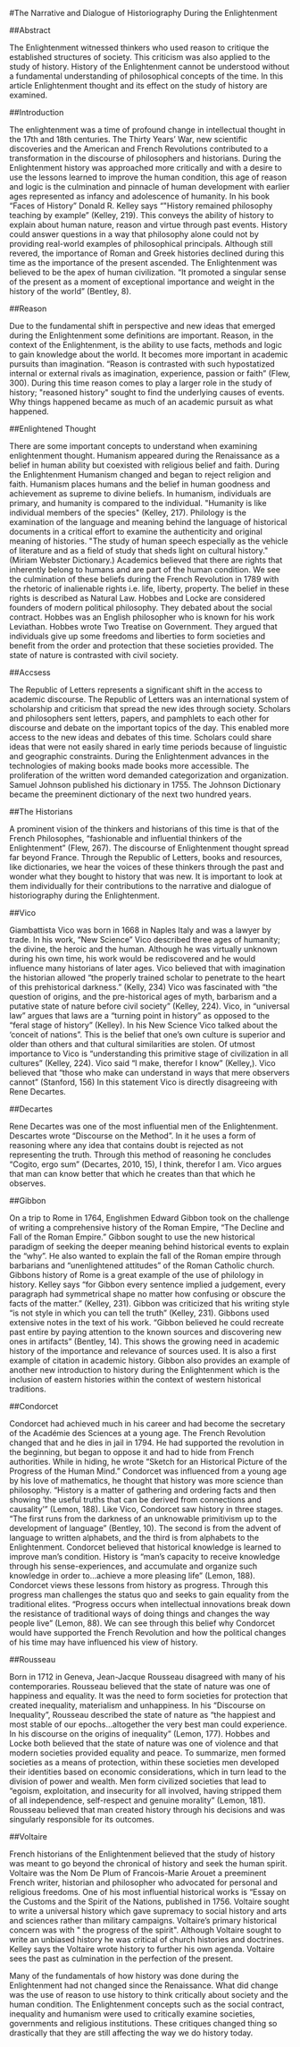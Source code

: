 #The Narrative and Dialogue of Historiography During the Enlightenment

##Abstract

The Enlightenment witnessed thinkers who used reason to critique the established structures of society. This criticism was also applied to the study of history. History of the Enlightenment cannot be understood without a fundamental understanding of philosophical concepts of the time. In this article Enlightenment thought and its effect on the study of history are examined. 

##Introduction

The enlightenment was a time of profound change in intellectual thought in the 17th and 18th centuries. The Thirty Years’ War, new scientific discoveries and the American and French Revolutions contributed to a transformation in the discourse of philosophers and historians.  During the Enlightenment history was approached more critically and with a desire to use the lessons learned to improve the human condition, this age of reason and logic is the culmination and pinnacle of human development with earlier ages represented as infancy and adolescence of humanity. In his book “Faces of History” Donald R. Kelley says “"History remained philosophy teaching by example” (Kelley, 219). This conveys the ability of history to explain about human nature, reason and virtue through past events. History could answer questions in a way that philosophy alone could not by providing real-world examples of philosophical principals. Although still revered, the importance of Roman and Greek histories declined during this time as the importance of the present ascended. The Enlightenment was believed to be the apex of human civilization. “It promoted a singular sense of the present as a moment of exceptional importance and weight in the history of the world” (Bentley, 8).

##Reason

Due to the fundamental shift in perspective and new ideas that emerged during the Enlightenment some definitions are important.  Reason, in the context of the Enlightenment, is the ability to use facts, methods and logic to gain knowledge about the world. It becomes more important in academic pursuits than imagination. “Reason is contrasted with such hypostatized internal or external rivals as imagination, experience, passion or faith” (Flew, 300). During this time reason comes to play a larger role in the study of history; "reasoned history" sought to find the underlying causes of events.  Why things happened became as much of an academic pursuit as what happened. 

##Enlightened Thought

There are some important concepts to understand when examining enlightenment thought. Humanism appeared during the Renaissance as a belief in human ability but coexisted with religious belief and faith. During the Enlightenment Humanism changed and began to reject religion and faith. Humanism places humans and the belief in human goodness and achievement as supreme to divine beliefs. In humanism, individuals are primary, and humanity is compared to the individual. "Humanity is like individual members of the species" (Kelley, 217). Philology is the examination of the language and meaning behind the language of historical documents in a critical effort to examine the authenticity and original meaning of histories.  "The study of human speech especially as the vehicle of literature and as a field of study that sheds light on cultural history." (Miriam Webster Dictionary.) Academics believed that there are rights that inherently belong to humans and are part of the human condition.  We see the culmination of these beliefs during the French Revolution in 1789 with the rhetoric of inalienable rights i.e. life, liberty, property. The belief in these rights is described as Natural Law. Hobbes and Locke are considered founders of modern political philosophy. They debated about the social contract. Hobbes was an English philosopher who is known for his work Leviathan. Hobbes wrote Two Treatise on Government.  They argued that individuals give up some freedoms and liberties to form societies and benefit from the order and protection that these societies provided. The state of nature is contrasted with civil society.

##Accsess

The Republic of Letters represents a significant shift in the access to academic discourse. The Republic of Letters was an international system of scholarship and criticism that spread the new ides through society. Scholars and philosophers sent letters, papers, and pamphlets to each other for discourse and debate on the important topics of the day. This enabled more access to the new ideas and debates of this time. Scholars could share ideas that were not easily shared in early time periods because of linguistic and geographic constraints. During the Enlightenment advances in the technologies of making books made books more accessible. The proliferation of the written word demanded categorization and organization. Samuel Johnson published his dictionary in 1755. The Johnson Dictionary became the preeminent dictionary of the next two hundred years.

##The Historians

A prominent vision of the thinkers and historians of this time is that of the French Philosophes, “fashionable and influential thinkers of the Enlightenment” (Flew, 267). The discourse of Enlightenment thought spread far beyond France. Through the Republic of Letters, books and resources, like dictionaries, we hear the voices of these thinkers through the past and wonder what they bought to history that was new. It is important to look at them individually for their contributions to the narrative and dialogue of historiography during the Enlightenment. 
     
##Vico     
     
Giambattista Vico was born in 1668 in Naples Italy and was a lawyer by trade. In his work, “New Science” Vico described three ages of humanity; the divine, the heroic and the human. Although he was virtually unknown during his own time, his work would be rediscovered and he would influence many historians of later ages. Vico believed that with imagination the historian allowed “the properly trained scholar to penetrate to the heart of this prehistorical darkness.” (Kelly, 234) Vico was fascinated with “the question of origins, and the pre-historical ages of myth, barbarism and a putative state of nature before civil society” (Kelley, 224). Vico, in “universal law” argues that laws are a “turning point in history” as opposed to the “feral stage of history” (Kelley). In his New Science Vico talked about the ‘conceit of nations”.  This is the belief that one’s own culture is superior and older than others and that cultural similarities are stolen. Of utmost importance to Vico is “understanding this primitive stage of civilization in all cultures” (Kelley, 224). Vico said “I make, therefor I know” (Kelley,). Vico believed that “those who make can understand in ways that mere observers cannot” (Stanford, 156) In this statement Vico is directly disagreeing with Rene Decartes. 
     
##Decartes
     
Rene Decartes was one of the most influential men of the Enlightenment. Descartes wrote “Discourse on the Method”. In it he uses a form of reasoning where any idea that contains doubt is rejected as not representing the truth. Through this method of reasoning he concludes “Cogito, ergo sum” (Decartes, 2010, 15), I think, therefor I am. Vico argues that man can know better that which he creates than that which he observes. 

##Gibbon

On a trip to Rome in 1764, Englishmen Edward Gibbon took on the challenge of writing a comprehensive history of the Roman Empire, “The Decline and Fall of the Roman Empire.” Gibbon sought to use the new historical paradigm of seeking the deeper meaning behind historical events to explain the “why”. He also wanted to explain the fall of the Roman empire through barbarians and “unenlightened attitudes” of the Roman Catholic church. Gibbons history of Rome is a great example of the use of philology in history. Kelley says “for Gibbon every sentence implied a judgement, every paragraph had symmetrical shape no matter how confusing or obscure the facts of the matter.” (Kelley, 231). Gibbon was criticized that his writing style “is not style in which you can tell the truth” (Kelley, 231). Gibbons used extensive notes in the text of his work. “Gibbon believed he could recreate past entire by paying attention to the known sources and discovering new ones in artifacts” (Bentley, 14). This shows the growing need in academic history of the importance and relevance of sources used. It is also a first example of citation in academic history. Gibbon also provides an example of another new introduction to history during the Enlightenment which is the inclusion of eastern histories within the context of western historical traditions.    
     
##Condorcet

Condorcet had achieved much in his career and had become the secretary of the Académie des Sciences at a young age. The French Revolution changed that and he dies in jail in 1794. He had supported the revolution in the beginning, but began to oppose it and had to hide from French authorities. While in hiding, he wrote “Sketch for an Historical Picture of the Progress of the Human Mind.” Condorcet was influenced from a young age by his love of mathematics, he thought that history was more science than philosophy. “History is a matter of gathering and ordering facts and then showing ‘the useful truths that can be derived from connections and causality’” (Lemon, 188).  Like Vico, Condorcet saw history in three stages. “The first runs from the darkness of an unknowable primitivism up to the development of language” (Bentley, 10). The second is from the advent of language to written alphabets, and the third is from alphabets to the Enlightenment. Condorcet believed that historical knowledge is learned to improve man’s condition. History is “man’s capacity to receive knowledge through his sense-experiences, and accumulate and organize such knowledge in order to…achieve a more pleasing life” (Lemon, 188). Condorcet views these lessons from history as progress. Through this progress man challenges the status quo and seeks to gain equality from the traditional elites. “Progress occurs when intellectual innovations break down the resistance of traditional ways of doing things and changes the way people live” (Lemon, 88). We can see through this belief why Condorcet would have supported the French Revolution and how the political changes of his time may have influenced his view of history.
     
##Rousseau

Born in 1712 in Geneva, Jean-Jacque Rousseau disagreed with many of his contemporaries. Rousseau believed that the state of nature was one of happiness and equality. It was the need to form societies for protection that created inequality, materialism and unhappiness. In his “Discourse on Inequality”, Rousseau described the state of nature as “the happiest and most stable of our epochs…altogether the very best man could experience. In his discourse on the origins of inequality” (Lemon, 177). Hobbes and Locke both believed that the state of nature was one of violence and that modern societies provided equality and peace. To summarize, men formed societies as a means of protection, within these societies men developed their identities based on economic considerations, which in turn lead to the division of power and wealth. Men form civilized societies that lead to “egoism, exploitation, and insecurity for all involved, having stripped them of all independence, self-respect and genuine morality” (Lemon, 181). Rousseau believed that man created history through his decisions and was singularly responsible for its outcomes. 

##Voltaire

French historians of the Enlightenment believed that the study of history was meant to go beyond the chronical of history and seek the human spirit. Voltaire was the Nom De Plum of Francois-Marie Arouet a preeminent French writer, historian and philosopher who advocated for personal and religious freedoms. One of his most influential historical works is “Essay on the Customs and the Spirit of the Nations, published in 1756. Voltaire sought to write a universal history which gave supremacy to social history and arts and sciences rather than military campaigns.  Voltaire’s primary historical concern was with " the progress of the spirit". Although Voltaire sought to write an unbiased history he was critical of church histories and doctrines. Kelley says the Voltaire wrote history to further his own agenda. Voltaire sees the past as culmination in the perfection of the present. 

  Many of the fundamentals of how history was done during the Enlightenment had not changed since the Renaissance. What did change was the use of reason to use history to think critically about society and the human condition. The Enlightenment concepts such as the social contract, inequality and humanism were used to critically examine societies, governments and religious institutions. These critiques changed thing so drastically that they are still affecting the way we do history today. 
     


